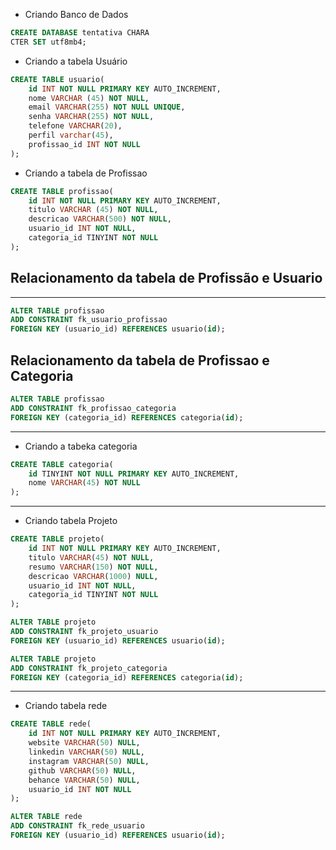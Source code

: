 - Criando Banco de Dados
```sql
CREATE DATABASE tentativa CHARA
CTER SET utf8mb4;
```

- Criando a tabela Usuário
```sql
CREATE TABLE usuario(
    id INT NOT NULL PRIMARY KEY AUTO_INCREMENT,
    nome VARCHAR (45) NOT NULL,
    email VARCHAR(255) NOT NULL UNIQUE,
    senha VARCHAR(255) NOT NULL,
    telefone VARCHAR(20),
    perfil varchar(45),
    profissao_id INT NOT NULL
);
```
- Criando a tabela de Profissao
```sql
CREATE TABLE profissao(
    id INT NOT NULL PRIMARY KEY AUTO_INCREMENT,
    titulo VARCHAR (45) NOT NULL,
    descricao VARCHAR(500) NOT NULL,
    usuario_id INT NOT NULL,
    categoria_id TINYINT NOT NULL
);
```
## Relacionamento da tabela de Profissão e Usuario

---

```sql 
ALTER TABLE profissao
ADD CONSTRAINT fk_usuario_profissao
FOREIGN KEY (usuario_id) REFERENCES usuario(id);
```

## Relacionamento da tabela de Profissao e Categoria
```sql
ALTER TABLE profissao
ADD CONSTRAINT fk_profissao_categoria
FOREIGN KEY (categoria_id) REFERENCES categoria(id);
```

---
- Criando a tabeka categoria
```sql 
CREATE TABLE categoria(
    id TINYINT NOT NULL PRIMARY KEY AUTO_INCREMENT,
    nome VARCHAR(45) NOT NULL
);
```
---
- Criando tabela Projeto
```sql 
CREATE TABLE projeto(
    id INT NOT NULL PRIMARY KEY AUTO_INCREMENT,
    titulo VARCHAR(45) NOT NULL,
    resumo VARCHAR(150) NOT NULL,
    descricao VARCHAR(1000) NULL,
    usuario_id INT NOT NULL,
    categoria_id TINYINT NOT NULL
);
```

```sql
ALTER TABLE projeto
ADD CONSTRAINT fk_projeto_usuario
FOREIGN KEY (usuario_id) REFERENCES usuario(id);

```

```sql
ALTER TABLE projeto
ADD CONSTRAINT fk_projeto_categoria
FOREIGN KEY (categoria_id) REFERENCES categoria(id);

```
---
- Criando tabela rede
```sql
CREATE TABLE rede(
    id INT NOT NULL PRIMARY KEY AUTO_INCREMENT,
    website VARCHAR(50) NULL,
    linkedin VARCHAR(50) NULL,
    instagram VARCHAR(50) NULL,
    github VARCHAR(50) NULL,
    behance VARCHAR(50) NULL,
    usuario_id INT NOT NULL
);
```
```sql
ALTER TABLE rede
ADD CONSTRAINT fk_rede_usuario
FOREIGN KEY (usuario_id) REFERENCES usuario(id);

```
